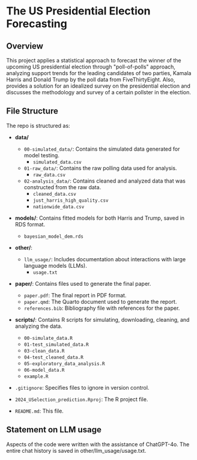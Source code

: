 # The US Presidential Election Forecasting

## Overview

This project applies a statistical approach to forecast the winner of the upcoming US presidential election through "poll-of-polls" approach, analyzing support trends for the leading candidates of two parties, Kamala Harris and Donald Trump by the poll data from FiveThirtyEight. Also, provides a solution for an idealized survey on the presidential election and discusses the methodology and survey of a certain pollster in the election.


## File Structure

The repo is structured as:

- **data/**
  - `00-simulated_data/`: Contains the simulated data generated for model testing.
    - `simulated_data.csv`
  - `01-raw_data/`: Contains the raw polling data used for analysis.
    - `raw_data.csv`
  - `02-analysis_data/`: Contains cleaned and analyzed data that was constructed from the raw data.
    - `cleaned_data.csv`
    - `just_harris_high_quality.csv`
    - `nationwide_data.csv`
    
- **models/**: Contains fitted models for both Harris and Trump, saved in RDS format.
  - `bayesian_model_dem.rds`
  
- **other/**:
  - `llm_usage/`: Includes documentation about interactions with large language models (LLMs).
    - `usage.txt`
    
- **paper/**: Contains files used to generate the final paper.
  - `paper.pdf`: The final report in PDF format.
  - `paper.qmd`: The Quarto document used to generate the report.
  - `references.bib`: Bibliography file with references for the paper.

- **scripts/**: Contains R scripts for simulating, downloading, cleaning, and analyzing the data.
  - `00-simulate_data.R`
  - `01-test_simulated_data.R`
  - `03-clean_data.R`
  - `04-test_cleaned_data.R`
  - `05-exploratory_data_analysis.R`
  - `06-model_data.R`
  - `example.R` 
  
- `.gitignore`: Specifies files to ignore in version control.
- `2024_USelection_prediction.Rproj`: The R project file.
- `README.md`: This file.
  

## Statement on LLM usage

Aspects of the code were written with the assistance of ChatGPT-4o. The entire chat history is saved in other/llm_usage/usage.txt.

